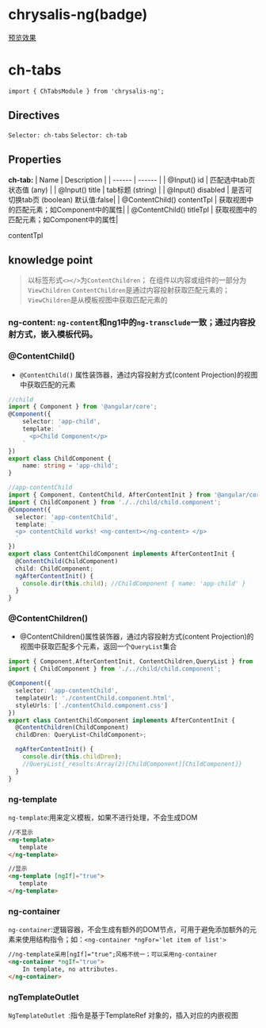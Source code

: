 # chrysalis-ng(badge) 
[预览效果][1]

# ch-tabs
`import { ChTabsModule } from 'chrysalis-ng';`

## Directives
`Selector: ch-tabs`
`Selector: ch-tab`

## Properties
**ch-tab:**
| Name | Description |
| ------ | ------ |
| @Input() id | 匹配选中tab页状态值 (any) |
| @Input() title | tab标题 (string) |
| @Input() disabled | 是否可切换tab页 (boolean) 默认值:false|
| @ContentChild() contentTpl | 获取视图中的匹配元素；如Component中的属性|
| @ContentChild() titleTpl | 获取视图中的匹配元素；如Component中的属性|

contentTpl
## knowledge point
> 以标签形式`<></>`为`ContentChildren`； 在组件以内容或组件的一部分为`ViewChildren`
  `ContentChildren`是通过内容投射获取匹配元素的；`ViewChildren`是从模板视图中获取匹配元素的
### ng-content: `ng-content`和ng1中的`ng-transclude`一致；通过内容投射方式，嵌入模板代码。
### @ContentChild()
 - `@ContentChild()` 属性装饰器，通过内容投射方式(content Projection)的视图中获取匹配的元素
```typescript
//child
import { Component } from '@angular/core';
@Component({
    selector: 'app-child',
    template: `
      <p>Child Component</p>  
    `
})
export class ChildComponent {
    name: string = 'app-child';
}

//app-contentChild
import { Component, ContentChild, AfterContentInit } from '@angular/core';
import { ChildComponent } from './../child/child.component';
@Component({
  selector: 'app-contentChild',
  template: `
  <p> contentChild works! <ng-content></ng-content> </p>
  `
})
export class ContentChildComponent implements AfterContentInit {
  @ContentChild(ChildComponent)
  child: ChildComponent;
  ngAfterContentInit() {
    console.dir(this.child); //ChildComponent { name: 'app-child' }
  }
}
```

### @ContentChildren()
 - @ContentChildren()属性装饰器，通过内容投射方式(content Projection)的视图中获取匹配多个元素，返回一个`QueryList`集合
```typescript
import { Component,AfterContentInit, ContentChildren,QueryList } from '@angular/core';
import { ChildComponent } from './../child/child.component';

@Component({
  selector: 'app-contentChild',
  templateUrl: './contentChild.component.html',
  styleUrls: ['./contentChild.component.css']
})
export class ContentChildComponent implements AfterContentInit {
  @ContentChildren(ChildComponent)
  childDren: QueryList<ChildComponent>;

  ngAfterContentInit() {
    console.dir(this.childDren);
    //QueryList{_results:Array(2)[ChildComponent][ChildComponent]}
  }
}
```
### ng-template
`ng-template`:用来定义模板，如果不进行处理，不会生成DOM
```html
//不显示
<ng-template>
   template
</ng-template>

//显示
<ng-template [ngIf]="true">
   template
</ng-template>
```
### ng-container
`ng-container`:逻辑容器，不会生成有额外的DOM节点，可用于避免添加额外的元素来使用结构指令；如：`<ng-container *ngFor='let item of list'>`
```html
//ng-template采用[ngIf]="true";风格不统一；可以采用ng-container
<ng-container *ngIf="true">
    In template, no attributes.
</ng-container>
```

### ngTemplateOutlet
`NgTemplateOutlet `:指令是基于TemplateRef 对象的，插入对应的内嵌视图





  [1]: https://zchanges.github.io/chrysalis-ng/#/component/Tabs